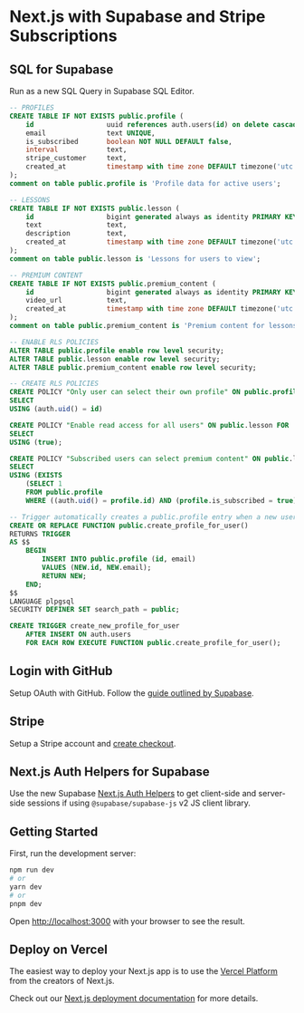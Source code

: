 # Next.js with Supabase and Stripe Subscriptions

## SQL for Supabase

Run as a new SQL Query in Supabase SQL Editor.

```sql
-- PROFILES
CREATE TABLE IF NOT EXISTS public.profile (
    id                  uuid references auth.users(id) on delete cascade PRIMARY KEY,
    email               text UNIQUE,
    is_subscribed       boolean NOT NULL DEFAULT false,
    interval            text,
    stripe_customer     text,
    created_at          timestamp with time zone DEFAULT timezone('utc'::text, now()) NOT NULL
);
comment on table public.profile is 'Profile data for active users';

-- LESSONS
CREATE TABLE IF NOT EXISTS public.lesson (
    id                  bigint generated always as identity PRIMARY KEY,
    text                text,
    description         text,
    created_at          timestamp with time zone DEFAULT timezone('utc'::text, now()) NOT NULL
);
comment on table public.lesson is 'Lessons for users to view';

-- PREMIUM CONTENT
CREATE TABLE IF NOT EXISTS public.premium_content (
    id                  bigint generated always as identity PRIMARY KEY,
    video_url           text,
    created_at          timestamp with time zone DEFAULT timezone('utc'::text, now()) NOT NULL
);
comment on table public.premium_content is 'Premium content for lessons';

-- ENABLE RLS POLICIES
ALTER TABLE public.profile enable row level security;
ALTER TABLE public.lesson enable row level security;
ALTER TABLE public.premium_content enable row level security;

-- CREATE RLS POLICIES
CREATE POLICY "Only user can select their own profile" ON public.profile FOR
SELECT
USING (auth.uid() = id)

CREATE POLICY "Enable read access for all users" ON public.lesson FOR
SELECT
USING (true);

CREATE POLICY "Subscribed users can select premium content" ON public.lesson FOR
SELECT
USING (EXISTS
    (SELECT 1
    FROM public.profile
    WHERE ((auth.uid() = profile.id) AND (profile.is_subscribed = true))))

-- Trigger automatically creates a public.profile entry when a new user is created in auth.users.
CREATE OR REPLACE FUNCTION public.create_profile_for_user()
RETURNS TRIGGER
AS $$
    BEGIN
        INSERT INTO public.profile (id, email)
        VALUES (NEW.id, NEW.email);
        RETURN NEW;
    END;
$$
LANGUAGE plpgsql
SECURITY DEFINER SET search_path = public;

CREATE TRIGGER create_new_profile_for_user
    AFTER INSERT ON auth.users
    FOR EACH ROW EXECUTE FUNCTION public.create_profile_for_user();
```

## Login with GitHub

Setup OAuth with GitHub. Follow the [guide outlined by Supabase](https://supabase.com/docs/guides/auth/social-login/auth-github).


## Stripe

Setup a Stripe account and [create checkout](https://stripe.com/docs/checkout/quickstart).

## Next.js Auth Helpers for Supabase

Use the new Supabase [Next.js Auth Helpers](https://supabase.com/docs/guides/auth/auth-helpers/nextjs) to get client-side and server-side sessions if using `@supabase/supabase-js` v2 JS client library.

## Getting Started

First, run the development server:

```bash
npm run dev
# or
yarn dev
# or
pnpm dev
```

Open [http://localhost:3000](http://localhost:3000) with your browser to see the result.

## Deploy on Vercel

The easiest way to deploy your Next.js app is to use the [Vercel Platform](https://vercel.com/new?utm_medium=default-template&filter=next.js&utm_source=create-next-app&utm_campaign=create-next-app-readme) from the creators of Next.js.

Check out our [Next.js deployment documentation](https://nextjs.org/docs/deployment) for more details.
